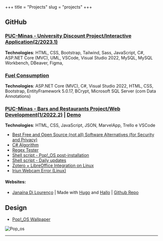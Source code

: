 +++
title = "Projects"
slug = "projects"
+++
## GitHub

### [PUC-Minas - University Discount Project/Interactive Application(2/2023.1)](https://github.com/ICEI-PUC-Minas-PMV-ADS/pmv-ads-2023-1-e2-proj-int-t04-g4-banco-universitario)
**Technologies**: HTML, CSS, Bootstrap, Tailwind, Sass, JavaScript, C#, ASP.NET Core (MVC), UML, VSCode, Visual Studio 2022, MySQL, MySQL Workbench, DBeaver, Figma,

### [Fuel Consumption](https://github.com/geraldohomero/app-web-backend-dotnet5-vs2019)
**Technologies**: ASP.NET Core (MVC), C#, Visual Studio 2022, HTML, CSS, Bootstrap, EntityFramework 5.0.17, BCrypt, Microsoft SQL Server (com Data Annotations)

### [PUC-Minas - Bars and Restaurants Project/Web Development(1/2022.2)](https://github.com/ICEI-PUC-Minas-PMV-ADS/pmv-ads-2022-2-e1-proj-web-t9-bares-restaurantes) | [Demo](https://icei-puc-minas-pmv-ads.github.io/pmv-ads-2022-2-e1-proj-web-t9-bares-restaurantes/)
**Technologies**: HTML, CSS, JavaScript, JSON, MarvelApp, Trello e VSCode


- [Best Free and Open Source (not all) Software Alternatives (for Security and Privacy)](https://github.com/geraldohomero/best-foss-alternatives)
- [C# Algorithm](https://github.com/geraldohomero/notas-algoritmo-csharp)
- [Regex Tester](https://github.com/geraldohomero/regex)
- [Shell script - Pop!_OS post-installation](https://github.com/geraldohomero/post-install-pop-os.sh)
- [Shell script - Daily updates](https://github.com/geraldohomero/my-update.sh)
- [Zotero + LibreOffice Integration on Linux](https://github.com/geraldohomero/Zotero-LibreOffice-Linux)
- [Iriun Webcam Error (Linux)](https://github.com/geraldohomero/iriunwebcam_linux_error)

#### Websites:

 - [Janaína Di Lourenço](https://janalourenci.github.io) | Made with [Hugo](https://gohugo.io) and [Hallo](https://github.com/EmielH/hallo-hugo/) | [Github Repo](https://github.com/janalourenci/janalourenci.github.io)

## Design

- [Pop!_OS Wallpaper](https://www.pling.com/p/1770949/)

![Pop_os](https://images-wixmp-ed30a86b8c4ca887773594c2.wixmp.com/f/0ff68a18-d342-45b0-807b-d1311e1c0fd1/df3ycrs-ca46e3ff-2e10-4724-ba4d-c75f899d648e.png/v1/fill/w_1280,h_536,q_80,strp/pop__os_wallpaper_ultrawide_by_mandjoca6_df3ycrs-fullview.jpg?token=eyJ0eXAiOiJKV1QiLCJhbGciOiJIUzI1NiJ9.eyJzdWIiOiJ1cm46YXBwOjdlMGQxODg5ODIyNjQzNzNhNWYwZDQxNWVhMGQyNmUwIiwiaXNzIjoidXJuOmFwcDo3ZTBkMTg4OTgyMjY0MzczYTVmMGQ0MTVlYTBkMjZlMCIsIm9iaiI6W1t7ImhlaWdodCI6Ijw9NTM2IiwicGF0aCI6IlwvZlwvMGZmNjhhMTgtZDM0Mi00NWIwLTgwN2ItZDEzMTFlMWMwZmQxXC9kZjN5Y3JzLWNhNDZlM2ZmLTJlMTAtNDcyNC1iYTRkLWM3NWY4OTlkNjQ4ZS5wbmciLCJ3aWR0aCI6Ijw9MTI4MCJ9XV0sImF1ZCI6WyJ1cm46c2VydmljZTppbWFnZS5vcGVyYXRpb25zIl19._Nt4xwTR7AhDVz-05Ns8dqUlkNtH5iQYgfhRdLc-lI0)
***